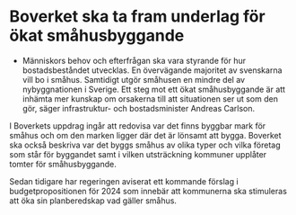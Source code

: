 # Boverket ska ta fram underlag för ökat småhusbyggande

- Människors behov och efterfrågan ska vara styrande för hur bostadsbeståndet utvecklas. En övervägande majoritet av svenskarna vill bo i småhus. Samtidigt utgör småhusen en mindre del av nybyggnationen i Sverige. Ett steg mot ett ökat småhusbyggande är att inhämta mer kunskap om orsakerna till att situationen ser ut som den gör, säger infrastruktur- och bostadsminister Andreas Carlson.

I Boverkets uppdrag ingår att redovisa var det finns byggbar mark för småhus och om den marken ligger där det är lönsamt att bygga. Boverket ska också beskriva var det byggs småhus av olika typer och vilka företag som står för byggandet samt i vilken utsträckning kommuner upplåter tomter för småhusbyggande.

Sedan tidigare har regeringen aviserat ett kommande förslag i budgetpropositionen för 2024 som innebär att kommunerna ska stimuleras att öka sin planberedskap vad gäller småhus.
